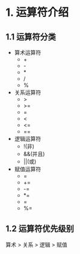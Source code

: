 # 1. 运算符介绍

## 1.1 运算符分类
* 算术运算符
    * \+
    * \-
    * \*
    * /
    * %
* 关系运算符
    * \>
    * \>=
    * =
    * <
    * <=
    * ==    
* 逻辑运算符
    * !(非)
    * &&(并且)
    * ||(或)
* 赋值运算符
    * =
    * +=
    * -=
    * *=
    * \=
    * %=


## 1.2 运算符优先级别

算术 > 关系 > 逻辑 > 赋值
